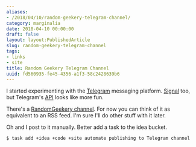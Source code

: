 ```yaml
---
aliases:
- /2018/04/10/random-geekery-telegram-channel/
category: marginalia
date: 2018-04-10 00:00:00
draft: false
layout: layout:PublishedArticle
slug: random-geekery-telegram-channel
tags:
- links
- site
title: Random Geekery Telegram Channel
uuid: fd560935-fe45-4356-a1f3-58c2428639b6
---
```


I started experimenting with the [Telegram][] messaging platform. [Signal][] too, but Telegram's [API][] looks
like more fun.

[Telegram]: https://telegram.org/
[Signal]: https://signal.org/
[API]: https://core.telegram.org/api
<!--more-->

There's a [RandomGeekery channel][]. For now you can think of it as equivalent to an RSS feed. I'm sure I'll
do other stuff with it later.

Oh and I post to it manually. Better add a task to the idea bucket.

[RandomGeekery channel]: https://t.me/RandomGeekery

```
$ task add +idea +code +site automate publishing to Telegram channel
```